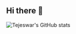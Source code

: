 ## Hi there 👋
![Tejeswar's GitHub stats](https://github-readme-stats.vercel.app/api?username=pradhanTejeshwar&show_icons=true&theme=github_dark)
<!--
**pradhanTejeshwar/pradhanTejeshwar** is a ✨ _special_ ✨ repository because its `README.md` (this file) appears on your GitHub profile.

Here are some ideas to get you started:

- 🔭 I’m currently working on ...
- 🌱 I’m currently learning ...
- 👯 I’m looking to collaborate on ...
- 🤔 I’m looking for help with ...
- 💬 Ask me about ...
- 📫 How to reach me: ...
- 😄 Pronouns: ...
- ⚡ Fun fact: ...
-->
